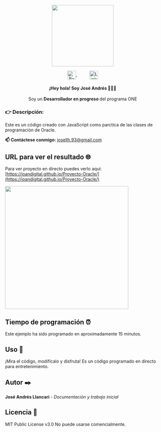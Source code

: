 <p align="center" width="300">
   <img align="center" width="200" src="https://i.ibb.co/JcBbMKD/circulo.png"/>

<p align="center">
    <a href=["https://www.behance.net/jose_andres_llancari](https://www.behance.net/jose_andres_llancari)" style="margin: 0 20px;"><img align="center" src="https://raw.githubusercontent.com/rahuldkjain/github-profile-readme-generator/master/src/images/icons/Social/behance.svg" alt="Behance - José Andrés Llancari" height="28px" width="28px" />
    </a>
    <a href="https://www.linkedin.com/in/jose-andres-llancari/" target="blank" style="margin: 0 20px;"><img align="center" src="https://upload.wikimedia.org/wikipedia/commons/thumb/c/ca/LinkedIn_logo_initials.png/640px-LinkedIn_logo_initials.png" alt="Linkedin - José Andrés Llancari" height="28px" width="28px" />
    </a>
   
</p>

<h4 align="center">¡Hey hola! Soy José Andrés 👨🏻‍💻</h4>
<p align="center">Soy un <strong>Desarrollador en progreso </strong> del programa ONE <br /></p>


<h3>👉 Descripción:</h3>
Este es un código creado con JavaScript como parctica de las clases de programación de Oracle.

<p><strong>📫 Contáctese conmigo:</strong> <a href="mailto:elcorreoquequieres@correo.com">josellh.93@gmail.com</a></p> 


## URL para ver el resultado 🌐
Para ver proyecto en directo puedes verlo aquí:
[https://joandigital.github.io/Proyecto-Oracle/](https://joandigital.github.io/Proyecto-Oracle/)


<img align="center" width="400" src="https://i.ibb.co/QpQT5wt/pr-ctica-de-edades.png"/>


## Tiempo de programación ⏰
Este ejemplo ha sido programado en aproximadamente 15 minutos.

## Uso 🚀
¡Mira el código, modifícalo y disfruta!
Es un código programado en directo para entretenimiento.


## Autor ✒️
**José Andrés Llancari** - *Documentación y trabajo inicial*


## Licencia 📄
MIT Public License v3.0
No puede usarse comencialmente.
